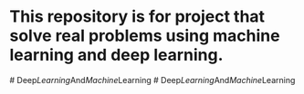 ﻿# This repository is for project that solve real problems using machine learning and deep learning. 

#   D e e p _ L e a r n i n g _ A n d _ M a c h i n e _ L e a r n i n g  
 #   D e e p _ L e a r n i n g _ A n d _ M a c h i n e _ L e a r n i n g  
 